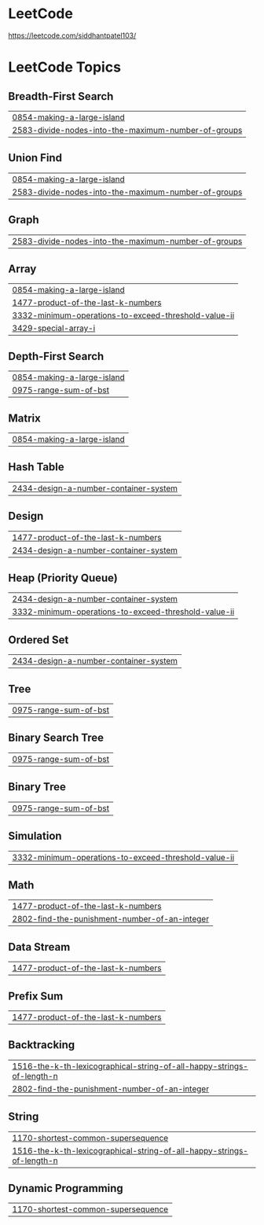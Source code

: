 # LeetCode
https://leetcode.com/siddhantpatel103/

<!---LeetCode Topics Start-->
# LeetCode Topics
## Breadth-First Search
|  |
| ------- |
| [0854-making-a-large-island](https://github.com/Siddhant103/LeetCode/tree/master/0854-making-a-large-island) |
| [2583-divide-nodes-into-the-maximum-number-of-groups](https://github.com/Siddhant103/LeetCode/tree/master/2583-divide-nodes-into-the-maximum-number-of-groups) |
## Union Find
|  |
| ------- |
| [0854-making-a-large-island](https://github.com/Siddhant103/LeetCode/tree/master/0854-making-a-large-island) |
| [2583-divide-nodes-into-the-maximum-number-of-groups](https://github.com/Siddhant103/LeetCode/tree/master/2583-divide-nodes-into-the-maximum-number-of-groups) |
## Graph
|  |
| ------- |
| [2583-divide-nodes-into-the-maximum-number-of-groups](https://github.com/Siddhant103/LeetCode/tree/master/2583-divide-nodes-into-the-maximum-number-of-groups) |
## Array
|  |
| ------- |
| [0854-making-a-large-island](https://github.com/Siddhant103/LeetCode/tree/master/0854-making-a-large-island) |
| [1477-product-of-the-last-k-numbers](https://github.com/Siddhant103/LeetCode/tree/master/1477-product-of-the-last-k-numbers) |
| [3332-minimum-operations-to-exceed-threshold-value-ii](https://github.com/Siddhant103/LeetCode/tree/master/3332-minimum-operations-to-exceed-threshold-value-ii) |
| [3429-special-array-i](https://github.com/Siddhant103/LeetCode/tree/master/3429-special-array-i) |
## Depth-First Search
|  |
| ------- |
| [0854-making-a-large-island](https://github.com/Siddhant103/LeetCode/tree/master/0854-making-a-large-island) |
| [0975-range-sum-of-bst](https://github.com/Siddhant103/LeetCode/tree/master/0975-range-sum-of-bst) |
## Matrix
|  |
| ------- |
| [0854-making-a-large-island](https://github.com/Siddhant103/LeetCode/tree/master/0854-making-a-large-island) |
## Hash Table
|  |
| ------- |
| [2434-design-a-number-container-system](https://github.com/Siddhant103/LeetCode/tree/master/2434-design-a-number-container-system) |
## Design
|  |
| ------- |
| [1477-product-of-the-last-k-numbers](https://github.com/Siddhant103/LeetCode/tree/master/1477-product-of-the-last-k-numbers) |
| [2434-design-a-number-container-system](https://github.com/Siddhant103/LeetCode/tree/master/2434-design-a-number-container-system) |
## Heap (Priority Queue)
|  |
| ------- |
| [2434-design-a-number-container-system](https://github.com/Siddhant103/LeetCode/tree/master/2434-design-a-number-container-system) |
| [3332-minimum-operations-to-exceed-threshold-value-ii](https://github.com/Siddhant103/LeetCode/tree/master/3332-minimum-operations-to-exceed-threshold-value-ii) |
## Ordered Set
|  |
| ------- |
| [2434-design-a-number-container-system](https://github.com/Siddhant103/LeetCode/tree/master/2434-design-a-number-container-system) |
## Tree
|  |
| ------- |
| [0975-range-sum-of-bst](https://github.com/Siddhant103/LeetCode/tree/master/0975-range-sum-of-bst) |
## Binary Search Tree
|  |
| ------- |
| [0975-range-sum-of-bst](https://github.com/Siddhant103/LeetCode/tree/master/0975-range-sum-of-bst) |
## Binary Tree
|  |
| ------- |
| [0975-range-sum-of-bst](https://github.com/Siddhant103/LeetCode/tree/master/0975-range-sum-of-bst) |
## Simulation
|  |
| ------- |
| [3332-minimum-operations-to-exceed-threshold-value-ii](https://github.com/Siddhant103/LeetCode/tree/master/3332-minimum-operations-to-exceed-threshold-value-ii) |
## Math
|  |
| ------- |
| [1477-product-of-the-last-k-numbers](https://github.com/Siddhant103/LeetCode/tree/master/1477-product-of-the-last-k-numbers) |
| [2802-find-the-punishment-number-of-an-integer](https://github.com/Siddhant103/LeetCode/tree/master/2802-find-the-punishment-number-of-an-integer) |
## Data Stream
|  |
| ------- |
| [1477-product-of-the-last-k-numbers](https://github.com/Siddhant103/LeetCode/tree/master/1477-product-of-the-last-k-numbers) |
## Prefix Sum
|  |
| ------- |
| [1477-product-of-the-last-k-numbers](https://github.com/Siddhant103/LeetCode/tree/master/1477-product-of-the-last-k-numbers) |
## Backtracking
|  |
| ------- |
| [1516-the-k-th-lexicographical-string-of-all-happy-strings-of-length-n](https://github.com/Siddhant103/LeetCode/tree/master/1516-the-k-th-lexicographical-string-of-all-happy-strings-of-length-n) |
| [2802-find-the-punishment-number-of-an-integer](https://github.com/Siddhant103/LeetCode/tree/master/2802-find-the-punishment-number-of-an-integer) |
## String
|  |
| ------- |
| [1170-shortest-common-supersequence](https://github.com/Siddhant103/LeetCode/tree/master/1170-shortest-common-supersequence) |
| [1516-the-k-th-lexicographical-string-of-all-happy-strings-of-length-n](https://github.com/Siddhant103/LeetCode/tree/master/1516-the-k-th-lexicographical-string-of-all-happy-strings-of-length-n) |
## Dynamic Programming
|  |
| ------- |
| [1170-shortest-common-supersequence](https://github.com/Siddhant103/LeetCode/tree/master/1170-shortest-common-supersequence) |
<!---LeetCode Topics End-->